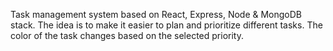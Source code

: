 Task management system based on React, Express, Node &amp; MongoDB stack. The idea is to make it easier to plan and prioritize different tasks. The color of the task changes based on the selected priority.

